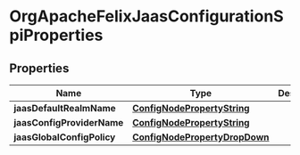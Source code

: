 

# OrgApacheFelixJaasConfigurationSpiProperties

## Properties

Name | Type | Description | Notes
------------ | ------------- | ------------- | -------------
**jaasDefaultRealmName** | [**ConfigNodePropertyString**](ConfigNodePropertyString.md) |  |  [optional]
**jaasConfigProviderName** | [**ConfigNodePropertyString**](ConfigNodePropertyString.md) |  |  [optional]
**jaasGlobalConfigPolicy** | [**ConfigNodePropertyDropDown**](ConfigNodePropertyDropDown.md) |  |  [optional]




